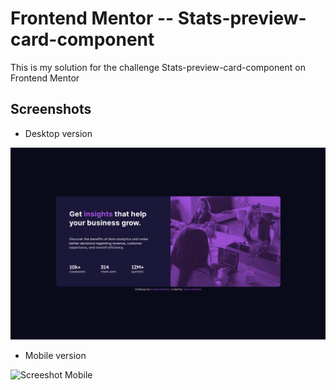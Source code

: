 # Frontend Mentor -- Stats-preview-card-component

This is my solution for the challenge Stats-preview-card-component on Frontend Mentor

## Screenshots

- Desktop version

![Screenshot Desktop](screenshots/desktop.png)

- Mobile version

![Screeshot Mobile](screeshots/mobile.png)
